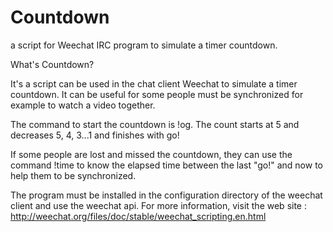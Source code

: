 Countdown
=========

a script for Weechat IRC program to simulate a timer countdown.

What's Countdown? 

It's a script can be used in the chat client Weechat to simulate a timer countdown. It can be useful for some people must be synchronized for example to watch a video together. 

The command to start the countdown is !og.
The count starts at 5 and decreases 5, 4, 3...1 and finishes with go!

If some people are lost and missed the countdown, they can use the command !time to know the elapsed time between the last "go!" and now to help them to be synchronized.

The program must be installed in the configuration directory of the weechat client and use the weechat api. 
For more information, visit the web site : http://weechat.org/files/doc/stable/weechat_scripting.en.html



